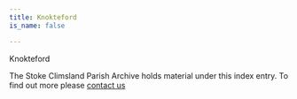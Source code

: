 ```yaml
---
title: Knokteford
is_name: false

---
```


Knokteford


The Stoke Climsland Parish Archive holds material under this index entry. To find out more please [contact us](/contact/)
